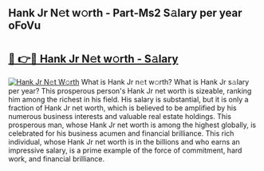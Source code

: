 ## Hank Jr N𝚎t w𝚘rth - Part-Ms2 S𝚊lary per year oFoVu

# <h2><a href="http://gc2oq6k.nevu.top/?p=Hank+Jr">🔗 👉🔴 Hank Jr N𝚎t w𝚘rth - S𝚊lary</a></h2>

[![Hank Jr N𝚎t W𝚘rth](https://i.imgur.com/Oavwk0R.jpeg)](http://gc2oq6k.nevu.top/?p=Hank+Jr)
What is Hank Jr n𝚎t w𝚘rth? What is Hank Jr s𝚊lary per year?
This prosperous person's Hank Jr net worth is sizeable, ranking him among the richest in his field. His salary is substantial, but it is only a fraction of Hank Jr net worth, which is believed to be amplified by his numerous business interests and valuable real estate holdings. This prosperous man, whose Hank Jr net worth is among the highest globally, is celebrated for his business acumen and financial brilliance. This rich individual, whose Hank Jr net worth is in the billions and who earns an impressive salary, is a prime example of the force of commitment, hard work, and financial brilliance.
